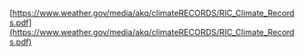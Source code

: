 [https://www.weather.gov/media/akq/climateRECORDS/RIC_Climate_Records.pdf](https://www.weather.gov/media/akq/climateRECORDS/RIC_Climate_Records.pdf)